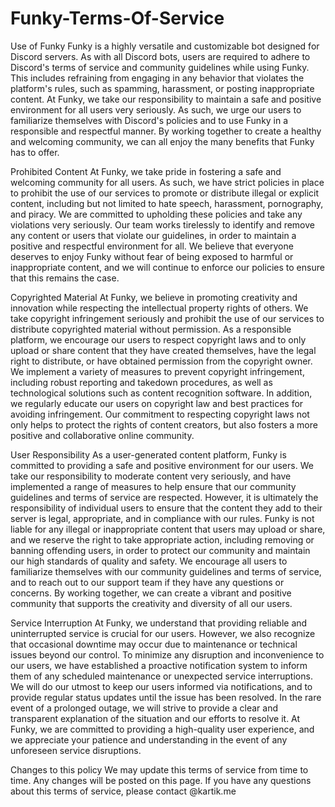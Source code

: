 # Funky-Terms-Of-Service
Use of Funky
Funky is a highly versatile and customizable bot designed for Discord servers. As with all Discord bots, users are required to adhere to Discord's terms of service and community guidelines while using Funky. This includes refraining from engaging in any behavior that violates the platform's rules, such as spamming, harassment, or posting inappropriate content. At Funky, we take our responsibility to maintain a safe and positive environment for all users very seriously. As such, we urge our users to familiarize themselves with Discord's policies and to use Funky in a responsible and respectful manner. By working together to create a healthy and welcoming community, we can all enjoy the many benefits that Funky has to offer.

Prohibited Content
At Funky, we take pride in fostering a safe and welcoming community for all users. As such, we have strict policies in place to prohibit the use of our services to promote or distribute illegal or explicit content, including but not limited to hate speech, harassment, pornography, and piracy. We are committed to upholding these policies and take any violations very seriously. Our team works tirelessly to identify and remove any content or users that violate our guidelines, in order to maintain a positive and respectful environment for all. We believe that everyone deserves to enjoy Funky without fear of being exposed to harmful or inappropriate content, and we will continue to enforce our policies to ensure that this remains the case.

Copyrighted Material
At Funky, we believe in promoting creativity and innovation while respecting the intellectual property rights of others. We take copyright infringement seriously and prohibit the use of our services to distribute copyrighted material without permission. As a responsible platform, we encourage our users to respect copyright laws and to only upload or share content that they have created themselves, have the legal right to distribute, or have obtained permission from the copyright owner. We implement a variety of measures to prevent copyright infringement, including robust reporting and takedown procedures, as well as technological solutions such as content recognition software. In addition, we regularly educate our users on copyright law and best practices for avoiding infringement. Our commitment to respecting copyright laws not only helps to protect the rights of content creators, but also fosters a more positive and collaborative online community.

User Responsibility
As a user-generated content platform, Funky is committed to providing a safe and positive environment for our users. We take our responsibility to moderate content very seriously, and have implemented a range of measures to help ensure that our community guidelines and terms of service are respected. However, it is ultimately the responsibility of individual users to ensure that the content they add to their server is legal, appropriate, and in compliance with our rules. Funky is not liable for any illegal or inappropriate content that users may upload or share, and we reserve the right to take appropriate action, including removing or banning offending users, in order to protect our community and maintain our high standards of quality and safety. We encourage all users to familiarize themselves with our community guidelines and terms of service, and to reach out to our support team if they have any questions or concerns. By working together, we can create a vibrant and positive community that supports the creativity and diversity of all our users.

Service Interruption
At Funky, we understand that providing reliable and uninterrupted service is crucial for our users. However, we also recognize that occasional downtime may occur due to maintenance or technical issues beyond our control. To minimize any disruption and inconvenience to our users, we have established a proactive notification system to inform them of any scheduled maintenance or unexpected service interruptions. We will do our utmost to keep our users informed via notifications, and to provide regular status updates until the issue has been resolved. In the rare event of a prolonged outage, we will strive to provide a clear and transparent explanation of the situation and our efforts to resolve it. At Funky, we are committed to providing a high-quality user experience, and we appreciate your patience and understanding in the event of any unforeseen service disruptions.

Changes to this policy
We may update this terms of service from time to time. Any changes will be posted on this page. If you have any questions about this terms of service, please contact @kartik.me 
